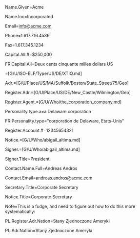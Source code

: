 Name.Given=Acme

Name.Inc=Incorporated

Email=info@acme.com

Phone=1.617.716.4536

Fax=1.617.345.1234

Capital.All.#=$250,000

FR.Capital.All=Deux cents cinquante milles dollars US

=[G/U/ISO-ELF/Type/US/DE/XTIQ.md]

Adr.=[G/U/Place/US/MA/Suffolk/Boston/State_Street/75/Geo]

Register.Adr.=[G/U/Place/US/DE/New_Castle/Wilmington/Geo]

Register.Agent.=[G/U/Who/the_corporation_company.md]

Personality.type.a=a Delaware corporation

FR.Personality.type="corporation de Delaware, Etats-Unis"

Register.Account.#=12345654321

Notice.=[G/U/Who/abigail_altima.md]

Signer.=[G/U/Who/abigail_altima.md]

Signer.Title=President

Contact.Name.Full=Andreas Andros

Contact.Email=andreas.andros@acme.com

Secretary.Title=Corporate Secretary

Notice.Title=Corporate Secretary

Note=This is a fudge, and need to figure out how to do this more systematically:

PL.Register.Adr.Nation=Stany Zjednoczone Ameryki

PL.Adr.Nation=Stany Zjednoczone Ameryki